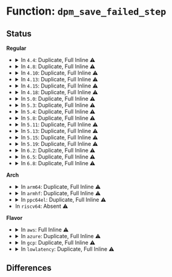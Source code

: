 # Function: <code>dpm_save_failed_step</code>

## Status
<b>Regular</b>
<ul>
<li>
<details>
<summary>In <code>4.4</code>: Duplicate, Full Inline ⚠️</summary>

**Collision:** Static Duplication

**Inline:** Full

**Transformation:** False

**Instances:**

```
In kernel/power/suspend.c (ffffffff810cec68)
Location: include/linux/suspend.h:92
Inline: True
Inline callers:
  - kernel/power/suspend.c:pm_suspend
```
```
In drivers/base/power/main.c (ffffffff81559f73)
Location: include/linux/suspend.h:92
Inline: True
Inline callers:
  - drivers/base/power/main.c:dpm_resume_noirq
  - drivers/base/power/main.c:dpm_resume_early
  - drivers/base/power/main.c:dpm_resume
  - drivers/base/power/main.c:dpm_suspend_noirq
  - drivers/base/power/main.c:dpm_suspend_late
  - drivers/base/power/main.c:dpm_suspend
  - drivers/base/power/main.c:dpm_suspend_start
```
</details>
</li>
<li>
<details>
<summary>In <code>4.8</code>: Duplicate, Full Inline ⚠️</summary>

**Collision:** Static Duplication

**Inline:** Full

**Transformation:** False

**Instances:**

```
In kernel/power/suspend.c (ffffffff810d3776)
Location: include/linux/suspend.h:91
Inline: True
Inline callers:
  - kernel/power/suspend.c:pm_suspend
```
```
In drivers/base/power/main.c (ffffffff815ad805)
Location: include/linux/suspend.h:91
Inline: True
Inline callers:
  - drivers/base/power/main.c:dpm_suspend_start
  - drivers/base/power/main.c:dpm_suspend
  - drivers/base/power/main.c:dpm_suspend_late
  - drivers/base/power/main.c:dpm_suspend_noirq
  - drivers/base/power/main.c:dpm_resume
  - drivers/base/power/main.c:dpm_resume_early
  - drivers/base/power/main.c:dpm_resume_noirq
```
</details>
</li>
<li>
<details>
<summary>In <code>4.10</code>: Duplicate, Full Inline ⚠️</summary>

**Collision:** Static Duplication

**Inline:** Full

**Transformation:** False

**Instances:**

```
In kernel/power/suspend.c (ffffffff810da306)
Location: include/linux/suspend.h:91
Inline: True
Inline callers:
  - kernel/power/suspend.c:pm_suspend
```
```
In drivers/base/power/main.c (ffffffff815dc5c5)
Location: include/linux/suspend.h:91
Inline: True
Inline callers:
  - drivers/base/power/main.c:dpm_suspend_start
  - drivers/base/power/main.c:dpm_suspend
  - drivers/base/power/main.c:dpm_suspend_late
  - drivers/base/power/main.c:dpm_suspend_noirq
  - drivers/base/power/main.c:dpm_resume
  - drivers/base/power/main.c:dpm_resume_early
  - drivers/base/power/main.c:dpm_resume_noirq
```
</details>
</li>
<li>
<details>
<summary>In <code>4.13</code>: Duplicate, Full Inline ⚠️</summary>

**Collision:** Static Duplication

**Inline:** Full

**Transformation:** False

**Instances:**

```
In kernel/power/suspend.c (ffffffff810d93f6)
Location: include/linux/suspend.h:91
Inline: True
Inline callers:
  - kernel/power/suspend.c:pm_suspend
```
```
In drivers/base/power/main.c (ffffffff815f1135)
Location: include/linux/suspend.h:91
Inline: True
Inline callers:
  - drivers/base/power/main.c:dpm_suspend_start
  - drivers/base/power/main.c:dpm_suspend
  - drivers/base/power/main.c:dpm_suspend_late
  - drivers/base/power/main.c:dpm_suspend_noirq
  - drivers/base/power/main.c:dpm_resume
  - drivers/base/power/main.c:dpm_resume_early
  - drivers/base/power/main.c:dpm_resume_noirq
```
</details>
</li>
<li>
<details>
<summary>In <code>4.15</code>: Duplicate, Full Inline ⚠️</summary>

**Collision:** Static Duplication

**Inline:** Full

**Transformation:** False

**Instances:**

```
In kernel/power/suspend.c (ffffffff810e1571)
Location: include/linux/suspend.h:92
Inline: True
```
```
In drivers/base/power/main.c (ffffffff816586b5)
Location: include/linux/suspend.h:92
Inline: True
Inline callers:
  - drivers/base/power/main.c:dpm_suspend_start
  - drivers/base/power/main.c:dpm_suspend
  - drivers/base/power/main.c:dpm_suspend_late
  - drivers/base/power/main.c:dpm_noirq_suspend_devices
  - drivers/base/power/main.c:dpm_resume
  - drivers/base/power/main.c:dpm_resume_early
  - drivers/base/power/main.c:dpm_noirq_resume_devices
```
</details>
</li>
<li>
<details>
<summary>In <code>4.18</code>: Duplicate, Full Inline ⚠️</summary>

**Collision:** Static Duplication

**Inline:** Full

**Transformation:** False

**Instances:**

```
In kernel/power/suspend.c (ffffffff810e9b50)
Location: include/linux/suspend.h:92
Inline: True
```
```
In drivers/base/power/main.c (ffffffff81694074)
Location: include/linux/suspend.h:92
Inline: True
Inline callers:
  - drivers/base/power/main.c:dpm_suspend_start
  - drivers/base/power/main.c:dpm_suspend
  - drivers/base/power/main.c:dpm_suspend_late
  - drivers/base/power/main.c:dpm_noirq_suspend_devices
  - drivers/base/power/main.c:dpm_resume
  - drivers/base/power/main.c:dpm_resume_early
  - drivers/base/power/main.c:dpm_noirq_resume_devices
```
</details>
</li>
<li>
<details>
<summary>In <code>5.0</code>: Duplicate, Full Inline ⚠️</summary>

**Collision:** Static Duplication

**Inline:** Full

**Transformation:** False

**Instances:**

```
In kernel/power/suspend.c (ffffffff810f5170)
Location: include/linux/suspend.h:92
Inline: True
```
```
In drivers/base/power/main.c (ffffffff816b46f4)
Location: include/linux/suspend.h:92
Inline: True
Inline callers:
  - drivers/base/power/main.c:dpm_suspend_start
  - drivers/base/power/main.c:dpm_suspend
  - drivers/base/power/main.c:dpm_suspend_late
  - drivers/base/power/main.c:dpm_noirq_suspend_devices
  - drivers/base/power/main.c:dpm_resume
  - drivers/base/power/main.c:dpm_resume_early
  - drivers/base/power/main.c:dpm_noirq_resume_devices
```
</details>
</li>
<li>
<details>
<summary>In <code>5.3</code>: Duplicate, Full Inline ⚠️</summary>

**Collision:** Static Duplication

**Inline:** Full

**Transformation:** False

**Instances:**

```
In kernel/power/suspend.c (ffffffff810fd67b)
Location: include/linux/suspend.h:92
Inline: True
```
```
In drivers/base/power/main.c (ffffffff816ee5a7)
Location: include/linux/suspend.h:92
Inline: True
Inline callers:
  - drivers/base/power/main.c:dpm_suspend_start
  - drivers/base/power/main.c:dpm_suspend
  - drivers/base/power/main.c:dpm_suspend_late
  - drivers/base/power/main.c:dpm_noirq_suspend_devices
  - drivers/base/power/main.c:dpm_resume
  - drivers/base/power/main.c:dpm_resume_early
  - drivers/base/power/main.c:dpm_noirq_resume_devices
```
</details>
</li>
<li>
<details>
<summary>In <code>5.4</code>: Duplicate, Full Inline ⚠️</summary>

**Collision:** Static Duplication

**Inline:** Full

**Transformation:** False

**Instances:**

```
In kernel/power/suspend.c (ffffffff81109ac7)
Location: include/linux/suspend.h:92
Inline: True
```
```
In drivers/base/power/main.c (ffffffff81712587)
Location: include/linux/suspend.h:92
Inline: True
Inline callers:
  - drivers/base/power/main.c:dpm_suspend_start
  - drivers/base/power/main.c:dpm_suspend
  - drivers/base/power/main.c:dpm_suspend_late
  - drivers/base/power/main.c:dpm_suspend_noirq
  - drivers/base/power/main.c:dpm_resume
  - drivers/base/power/main.c:dpm_resume_early
  - drivers/base/power/main.c:dpm_resume_noirq
```
</details>
</li>
<li>
<details>
<summary>In <code>5.8</code>: Duplicate, Full Inline ⚠️</summary>

**Collision:** Static Duplication

**Inline:** Full

**Transformation:** False

**Instances:**

```
In kernel/power/suspend.c (ffffffff811144c9)
Location: include/linux/suspend.h:92
Inline: True
Inline callers:
  - kernel/power/suspend.c:suspend_prepare
```
```
In drivers/base/power/main.c (ffffffff817cddb7)
Location: include/linux/suspend.h:92
Inline: True
Inline callers:
  - drivers/base/power/main.c:dpm_suspend_start
  - drivers/base/power/main.c:dpm_suspend
  - drivers/base/power/main.c:dpm_suspend_late
  - drivers/base/power/main.c:dpm_noirq_suspend_devices
  - drivers/base/power/main.c:dpm_resume
  - drivers/base/power/main.c:dpm_resume_early
  - drivers/base/power/main.c:dpm_noirq_resume_devices
```
</details>
</li>
<li>
<details>
<summary>In <code>5.11</code>: Duplicate, Full Inline ⚠️</summary>

**Collision:** Static Duplication

**Inline:** Full

**Transformation:** False

**Instances:**

```
In kernel/power/suspend.c (ffffffff81bded75)
Location: include/linux/suspend.h:92
Inline: True
Inline callers:
  - kernel/power/suspend.c:suspend_prepare
```
```
In drivers/base/power/main.c (ffffffff817e26c7)
Location: include/linux/suspend.h:92
Inline: True
Inline callers:
  - drivers/base/power/main.c:dpm_suspend_start
  - drivers/base/power/main.c:dpm_suspend
  - drivers/base/power/main.c:dpm_suspend_late
  - drivers/base/power/main.c:dpm_noirq_suspend_devices
  - drivers/base/power/main.c:dpm_resume
  - drivers/base/power/main.c:dpm_resume_early
  - drivers/base/power/main.c:dpm_noirq_resume_devices
```
</details>
</li>
<li>
<details>
<summary>In <code>5.13</code>: Duplicate, Full Inline ⚠️</summary>

**Collision:** Static Duplication

**Inline:** Full

**Transformation:** False

**Instances:**

```
In kernel/power/suspend.c (ffffffff81bd10e9)
Location: include/linux/suspend.h:92
Inline: True
Inline callers:
  - kernel/power/suspend.c:enter_state
```
```
In drivers/base/power/main.c (ffffffff817c6aa7)
Location: include/linux/suspend.h:92
Inline: True
Inline callers:
  - drivers/base/power/main.c:dpm_suspend_start
  - drivers/base/power/main.c:dpm_suspend
  - drivers/base/power/main.c:dpm_suspend_late
  - drivers/base/power/main.c:dpm_noirq_suspend_devices
  - drivers/base/power/main.c:dpm_resume
  - drivers/base/power/main.c:dpm_resume_early
  - drivers/base/power/main.c:dpm_noirq_resume_devices
```
</details>
</li>
<li>
<details>
<summary>In <code>5.15</code>: Duplicate, Full Inline ⚠️</summary>

**Collision:** Static Duplication

**Inline:** Full

**Transformation:** False

**Instances:**

```
In kernel/power/suspend.c (ffffffff811315da)
Location: include/linux/suspend.h:92
Inline: True
Inline callers:
  - kernel/power/suspend.c:enter_state
```
```
In drivers/base/power/main.c (ffffffff81850e6a)
Location: include/linux/suspend.h:92
Inline: True
Inline callers:
  - drivers/base/power/main.c:dpm_suspend_start
  - drivers/base/power/main.c:dpm_suspend
  - drivers/base/power/main.c:dpm_suspend_late
  - drivers/base/power/main.c:dpm_noirq_suspend_devices
  - drivers/base/power/main.c:dpm_resume
  - drivers/base/power/main.c:dpm_resume_early
  - drivers/base/power/main.c:dpm_noirq_resume_devices
```
</details>
</li>
<li>
<details>
<summary>In <code>5.19</code>: Duplicate, Full Inline ⚠️</summary>

**Collision:** Static Duplication

**Inline:** Full

**Transformation:** False

**Instances:**

```
In kernel/power/suspend.c (ffffffff8115305a)
Location: include/linux/suspend.h:92
Inline: True
Inline callers:
  - kernel/power/suspend.c:enter_state
```
```
In drivers/base/power/main.c (ffffffff8199693a)
Location: include/linux/suspend.h:92
Inline: True
Inline callers:
  - drivers/base/power/main.c:dpm_suspend_start
  - drivers/base/power/main.c:dpm_suspend
  - drivers/base/power/main.c:dpm_suspend_late
  - drivers/base/power/main.c:dpm_noirq_suspend_devices
  - drivers/base/power/main.c:dpm_resume
  - drivers/base/power/main.c:dpm_resume_early
  - drivers/base/power/main.c:dpm_noirq_resume_devices
```
</details>
</li>
<li>
<details>
<summary>In <code>6.2</code>: Duplicate, Full Inline ⚠️</summary>

**Collision:** Static Duplication

**Inline:** Full

**Transformation:** False

**Instances:**

```
In kernel/power/suspend.c (ffffffff811823fb)
Location: include/linux/suspend.h:92
Inline: True
Inline callers:
  - kernel/power/suspend.c:enter_state
```
```
In drivers/base/power/main.c (ffffffff81b0769a)
Location: include/linux/suspend.h:92
Inline: True
Inline callers:
  - drivers/base/power/main.c:dpm_suspend_start
  - drivers/base/power/main.c:dpm_suspend
  - drivers/base/power/main.c:dpm_suspend_late
  - drivers/base/power/main.c:dpm_noirq_suspend_devices
  - drivers/base/power/main.c:dpm_resume
  - drivers/base/power/main.c:dpm_resume_early
  - drivers/base/power/main.c:dpm_noirq_resume_devices
```
</details>
</li>
<li>
<details>
<summary>In <code>6.5</code>: Duplicate, Full Inline ⚠️</summary>

**Collision:** Static Duplication

**Inline:** Full

**Transformation:** False

**Instances:**

```
In kernel/power/suspend.c (ffffffff811932cf)
Location: include/linux/suspend.h:95
Inline: True
Inline callers:
  - kernel/power/suspend.c:enter_state
```
```
In drivers/base/power/main.c (ffffffff81b556ea)
Location: include/linux/suspend.h:95
Inline: True
Inline callers:
  - drivers/base/power/main.c:dpm_suspend_start
  - drivers/base/power/main.c:dpm_suspend
  - drivers/base/power/main.c:dpm_suspend_late
  - drivers/base/power/main.c:dpm_noirq_suspend_devices
  - drivers/base/power/main.c:dpm_resume
  - drivers/base/power/main.c:dpm_resume_early
  - drivers/base/power/main.c:dpm_noirq_resume_devices
```
</details>
</li>
<li>
<details>
<summary>In <code>6.8</code>: Duplicate, Full Inline ⚠️</summary>

**Collision:** Static Duplication

**Inline:** Full

**Transformation:** False

**Instances:**

```
In kernel/power/suspend.c (ffffffff811a1cbf)
Location: include/linux/suspend.h:95
Inline: True
Inline callers:
  - kernel/power/suspend.c:enter_state
```
```
In drivers/base/power/main.c (ffffffff81badcaa)
Location: include/linux/suspend.h:95
Inline: True
Inline callers:
  - drivers/base/power/main.c:dpm_suspend_start
  - drivers/base/power/main.c:dpm_suspend
  - drivers/base/power/main.c:dpm_suspend_late
  - drivers/base/power/main.c:dpm_noirq_suspend_devices
  - drivers/base/power/main.c:device_resume
  - drivers/base/power/main.c:device_resume_early
  - drivers/base/power/main.c:device_resume_noirq
```
</details>
</li>
</ul>
<b>Arch</b>
<ul>
<li>
<details>
<summary>In <code>arm64</code>: Duplicate, Full Inline ⚠️</summary>

**Collision:** Static Duplication

**Inline:** Full

**Transformation:** False

**Instances:**

```
In kernel/power/suspend.c (ffff800010171290)
Location: include/linux/suspend.h:92
Inline: True
```
```
In drivers/base/power/main.c (ffff800010903134)
Location: include/linux/suspend.h:92
Inline: True
Inline callers:
  - drivers/base/power/main.c:dpm_suspend_start
  - drivers/base/power/main.c:dpm_suspend
  - drivers/base/power/main.c:dpm_suspend_late
  - drivers/base/power/main.c:dpm_suspend_noirq
  - drivers/base/power/main.c:dpm_resume
  - drivers/base/power/main.c:dpm_resume_early
  - drivers/base/power/main.c:dpm_resume_noirq
```
</details>
</li>
<li>
<details>
<summary>In <code>armhf</code>: Duplicate, Full Inline ⚠️</summary>

**Collision:** Static Duplication

**Inline:** Full

**Transformation:** False

**Instances:**

```
In kernel/power/suspend.c (c03bbdb8)
Location: include/linux/suspend.h:92
Inline: True
```
```
In drivers/base/power/main.c (c09ed534)
Location: include/linux/suspend.h:92
Inline: True
Inline callers:
  - drivers/base/power/main.c:dpm_suspend_start
  - drivers/base/power/main.c:dpm_suspend
  - drivers/base/power/main.c:dpm_suspend_late
  - drivers/base/power/main.c:dpm_suspend_noirq
  - drivers/base/power/main.c:dpm_resume
  - drivers/base/power/main.c:dpm_resume_early
  - drivers/base/power/main.c:dpm_resume_noirq
```
</details>
</li>
<li>
<details>
<summary>In <code>ppc64el</code>: Duplicate, Full Inline ⚠️</summary>

**Collision:** Static Duplication

**Inline:** Full

**Transformation:** False

**Instances:**

```
In kernel/power/suspend.c (c0000000001c97c4)
Location: include/linux/suspend.h:92
Inline: True
```
```
In drivers/base/power/main.c (c0000000009a1804)
Location: include/linux/suspend.h:92
Inline: True
Inline callers:
  - drivers/base/power/main.c:dpm_suspend_start
  - drivers/base/power/main.c:dpm_suspend
  - drivers/base/power/main.c:dpm_suspend_late
  - drivers/base/power/main.c:dpm_suspend_noirq
  - drivers/base/power/main.c:dpm_resume
  - drivers/base/power/main.c:dpm_resume_early
  - drivers/base/power/main.c:dpm_resume_noirq
```
</details>
</li>
<li>
In <code>riscv64</code>: Absent ⚠️
</li>
</ul>
<b>Flavor</b>
<ul>
<li>
<details>
<summary>In <code>aws</code>: Full Inline ⚠️</summary>

**Collision:** Unique Static

**Inline:** Full

**Transformation:** False

**Instances:**

```
In drivers/base/power/main.c (ffffffff816d8907)
Location: include/linux/suspend.h:92
Inline: True
Inline callers:
  - drivers/base/power/main.c:dpm_suspend_start
  - drivers/base/power/main.c:dpm_suspend
  - drivers/base/power/main.c:dpm_suspend_late
  - drivers/base/power/main.c:dpm_suspend_noirq
  - drivers/base/power/main.c:dpm_resume
  - drivers/base/power/main.c:dpm_resume_early
  - drivers/base/power/main.c:dpm_resume_noirq
```
</details>
</li>
<li>
<details>
<summary>In <code>azure</code>: Duplicate, Full Inline ⚠️</summary>

**Collision:** Static Duplication

**Inline:** Full

**Transformation:** False

**Instances:**

```
In kernel/power/suspend.c (ffffffff810f2fb4)
Location: include/linux/suspend.h:92
Inline: True
```
```
In drivers/base/power/main.c (ffffffff816b2f57)
Location: include/linux/suspend.h:92
Inline: True
Inline callers:
  - drivers/base/power/main.c:dpm_suspend_start
  - drivers/base/power/main.c:dpm_suspend
  - drivers/base/power/main.c:dpm_suspend_late
  - drivers/base/power/main.c:dpm_suspend_noirq
  - drivers/base/power/main.c:dpm_resume
  - drivers/base/power/main.c:dpm_resume_early
  - drivers/base/power/main.c:dpm_resume_noirq
```
</details>
</li>
<li>
<details>
<summary>In <code>gcp</code>: Duplicate, Full Inline ⚠️</summary>

**Collision:** Static Duplication

**Inline:** Full

**Transformation:** False

**Instances:**

```
In kernel/power/suspend.c (ffffffff810fff97)
Location: include/linux/suspend.h:92
Inline: True
```
```
In drivers/base/power/main.c (ffffffff81706247)
Location: include/linux/suspend.h:92
Inline: True
Inline callers:
  - drivers/base/power/main.c:dpm_suspend_start
  - drivers/base/power/main.c:dpm_suspend
  - drivers/base/power/main.c:dpm_suspend_late
  - drivers/base/power/main.c:dpm_suspend_noirq
  - drivers/base/power/main.c:dpm_resume
  - drivers/base/power/main.c:dpm_resume_early
  - drivers/base/power/main.c:dpm_resume_noirq
```
</details>
</li>
<li>
<details>
<summary>In <code>lowlatency</code>: Duplicate, Full Inline ⚠️</summary>

**Collision:** Static Duplication

**Inline:** Full

**Transformation:** False

**Instances:**

```
In kernel/power/suspend.c (ffffffff8110b337)
Location: include/linux/suspend.h:92
Inline: True
```
```
In drivers/base/power/main.c (ffffffff81720c67)
Location: include/linux/suspend.h:92
Inline: True
Inline callers:
  - drivers/base/power/main.c:dpm_suspend_start
  - drivers/base/power/main.c:dpm_suspend
  - drivers/base/power/main.c:dpm_suspend_late
  - drivers/base/power/main.c:dpm_suspend_noirq
  - drivers/base/power/main.c:dpm_resume
  - drivers/base/power/main.c:dpm_resume_early
  - drivers/base/power/main.c:dpm_resume_noirq
```
</details>
</li>
</ul>

## Differences
